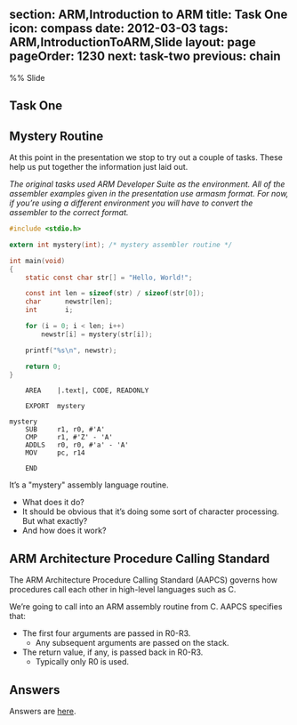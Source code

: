section: ARM,Introduction to ARM
title: Task One
icon: compass
date: 2012-03-03
tags: ARM,IntroductionToARM,Slide
layout: page
pageOrder: 1230
next: task-two
previous: chain
----

%% Slide
  
## Task One

## Mystery Routine

At this point in the presentation we stop to try out a couple of tasks. These help us put together the information just laid out.

*The original tasks used ARM Developer Suite as the environment. All of the assembler examples given in the presentation use armasm format. For now, if you’re using a different environment you will have to convert the assembler to the correct format.*

``` c
#include <stdio.h>

extern int mystery(int); /* mystery assembler routine */

int main(void)
{
    static const char str[] = "Hello, World!";

    const int len = sizeof(str) / sizeof(str[0]);
    char      newstr[len];
    int       i;

    for (i = 0; i < len; i++)
        newstr[i] = mystery(str[i]);

    printf("%s\n", newstr);

    return 0;
}
```

``` arm
    AREA    |.text|, CODE, READONLY

    EXPORT  mystery

mystery
    SUB     r1, r0, #'A'
    CMP     r1, #'Z' - 'A'
    ADDLS   r0, r0, #'a' - 'A'
    MOV     pc, r14

    END
```

It’s a "mystery" assembly language routine.

* What does it do?
* It should be obvious that it’s doing some sort of character processing. But what exactly?
* And how does it work?

## ARM Architecture Procedure Calling Standard

The ARM Architecture Procedure Calling Standard (AAPCS) governs how procedures call each other in high-level languages such as C.

We’re going to call into an ARM assembly routine from C. AAPCS specifies that:

* The first four arguments are passed in R0-R3.
  * Any subsequent arguments are passed on the stack.
* The return value, if any, is passed back in R0-R3.
  * Typically only R0 is used.

## Answers

Answers are [here](task-one-answers.html).
